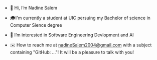 - 👋 Hi, I’m Nadine Salem
- 🎓I'm currently a student at UIC persuing my Bachelor of science in Computer Sience degree

- 👀 I’m interested in Software Engineering Devlopment and AI
- ✉️ How to reach me at nadineSalem2004@gmail.com with a subject containing "GitHub: ..."! It will be a pleasure to talk with you!

<!---
nadinesalem210/nadinesalem210 is a ✨ special ✨ repository because its `README.md` (this file) appears on your GitHub profile.
You can click the Preview link to take a look at your changes.
--->
